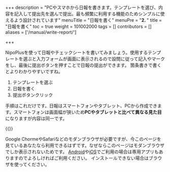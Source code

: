 +++
description = "PCやスマホから日報を書きます。テンプレートを選び、内容を記入して提出先を選んで提出。最も頻繁に利用する機能のためシンプルに使えるよう設計されています"
menuTitle = "日報を書く"
menuPre = "<b>2. </b>"
title = "日報を書く"
toc = true
weight = 101002000
tags = []
contributors = []
aliases = ['/manual/write-report/']

+++


NipoPlusを使って日報やチェックシートを書いてみましょう。使用するテンプレートを選ぶと入力フォームが画面に表示されるので設問に従って記入やマークをし、最後に提出ボタンを押すことで日報の提出ができます。
箇条書きで書くとよりわかりやすいですね。

1. テンプレートを選ぶ
1. 日報を書く
1. 提出ボタンクリック

手順はこれだけです。日報はスマートフォンやタブレット、PCから作成できます。スマートフォンは画面幅が狭いため**PCやタブレットと比べて異なる見た目**になりますが内容は同一です。

{{<icatch filename="write-report" msg="項目に沿って記入 相手を選んで提出" title="使用するテンプレートを選び、日報を記入します。提出先を選んで提出ボタンを押して日報提出完了" fontsize="30px" alice="book" >}}

Google ChormeやSafariなどのモダンブラウザが必要ですが、今このページを見ているあなたなら利用できるはずです。なぜならこのページはモダンブラウザでしか表示されないためです。
[Android](/docs/system/android/)や[iOS](/docs/system/ios/)でご利用の場合は専用アプリもありますのでよろしければご利用ください。
インストールできない場合はブラウザを使ってください。

